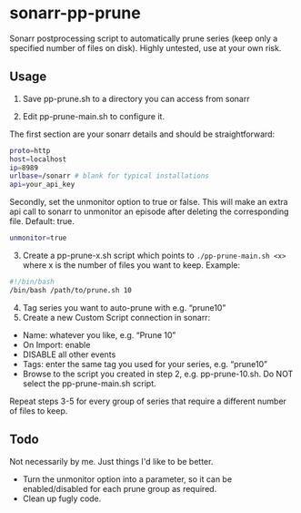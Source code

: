 # sonarr-pp-prune
Sonarr postprocessing script to automatically prune series (keep only a specified number of files on disk).
Highly untested, use at your own risk.

## Usage

1. Save pp-prune.sh to a directory you can access from sonarr

2. Edit pp-prune-main.sh to configure it.

The first section are your sonarr details and should be straightforward:
```bash
proto=http
host=localhost
ip=8989
urlbase=/sonarr # blank for typical installations
api=your_api_key
```
Secondly, set the unmonitor option to true or false. This will make an extra api call to sonarr to unmonitor an episode after deleting the corresponding file. Default: true.
```bash
unmonitor=true
```

3. Create a pp-prune-x.sh script which points to `./pp-prune-main.sh <x>` where x is the number of files you want to keep. Example:
```bash
#!/bin/bash
/bin/bash /path/to/prune.sh 10
```
4. Tag series you want to auto-prune with e.g. “prune10”
5. Create a new Custom Script connection in sonarr:  
  - Name: whatever you like, e.g. “Prune 10”
  - On Import: enable
  - DISABLE all other events
  - Tags: enter the same tag you used for your series, e.g. “prune10”
  - Browse to the script you created in step 2, e.g. pp-prune-10.sh. Do NOT select the pp-prune-main.sh script.
  
Repeat steps 3-5 for every group of series that require a different number of files to keep.

## Todo

Not necessarily by me. Just things I'd like to be better.
- Turn the unmonitor option into a parameter, so it can be enabled/disabled for each prune group as required.
- Clean up fugly code.
